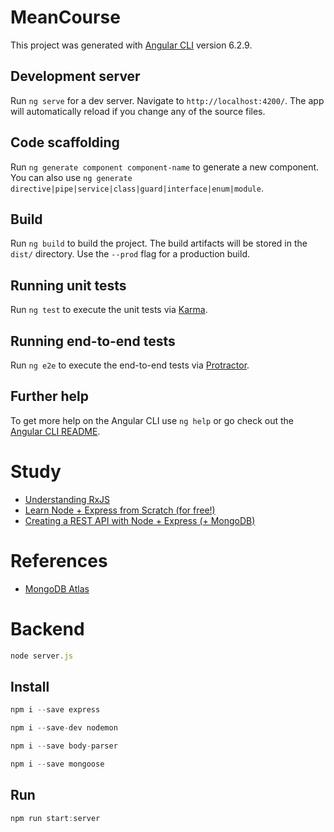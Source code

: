 # MeanCourse

This project was generated with [Angular CLI](https://github.com/angular/angular-cli) version 6.2.9.

## Development server

Run `ng serve` for a dev server. Navigate to `http://localhost:4200/`. The app will automatically reload if you change any of the source files.

## Code scaffolding

Run `ng generate component component-name` to generate a new component. You can also use `ng generate directive|pipe|service|class|guard|interface|enum|module`.

## Build

Run `ng build` to build the project. The build artifacts will be stored in the `dist/` directory. Use the `--prod` flag for a production build.

## Running unit tests

Run `ng test` to execute the unit tests via [Karma](https://karma-runner.github.io).

## Running end-to-end tests

Run `ng e2e` to execute the end-to-end tests via [Protractor](http://www.protractortest.org/).

## Further help

To get more help on the Angular CLI use `ng help` or go check out the [Angular CLI README](https://github.com/angular/angular-cli/blob/master/README.md).

# Study

- [Understanding RxJS](https://academind.com/tutorials/understanding-rxjs)
- [Learn Node + Express from Scratch (for free!)](https://developer.mozilla.org/en-US/docs/Learn/Server-side/Express_Nodejs)
- [Creating a REST API with Node + Express (+ MongoDB)](https://academind.com/learn/node-js/building-a-restful-api-with/)

# References
- [MongoDB Atlas](https://www.mongodb.com/cloud/atlas)

# Backend

```js
node server.js
```

## Install

```js
npm i --save express
```

```js
npm i --save-dev nodemon
```

```js
npm i --save body-parser
```

```js
npm i --save mongoose
```

## Run

```js
npm run start:server
```
